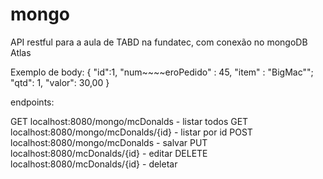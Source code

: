 # mongo

API restful para a aula de TABD na fundatec, com conexão no mongoDB Atlas

Exemplo de body:
{
"id":1,
"num~~~~eroPedido" : 45,
"item" : "BigMac"";
"qtd": 1,
"valor": 30,00
}

endpoints:

GET localhost:8080/mongo/mcDonalds - listar todos
GET localhost:8080/mongo/mcDonalds/{id} - listar por id
POST localhost:8080/mongo/mcDonalds - salvar
PUT localhost:8080/mcDonalds/{id} - editar
DELETE localhost:8080/mcDonalds/{id} - deletar 

